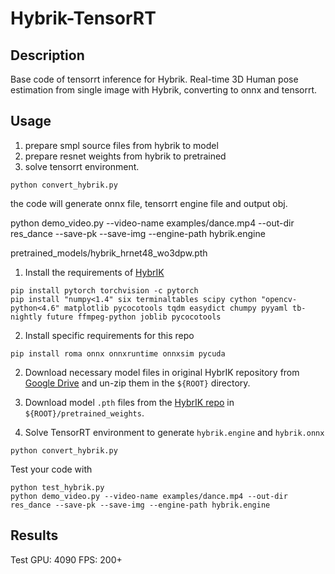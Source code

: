 # Hybrik-TensorRT
## Description
Base code of tensorrt inference for Hybrik. Real-time 3D Human pose estimation from single image with Hybrik, converting to onnx and tensorrt.

## Usage
1. prepare smpl source files from hybrik to model
2. prepare resnet weights from hybrik to pretrained
3. solve tensorrt environment.
```[python]
python convert_hybrik.py
```
the code will generate onnx file, tensorrt engine file and output obj.

python demo_video.py --video-name examples/dance.mp4 --out-dir res_dance --save-pk --save-img --engine-path hybrik.engine

pretrained_models/hybrik_hrnet48_wo3dpw.pth

1. Install the requirements of [HybrIK](https://github.com/jeffffffli/HybrIK)

```
pip install pytorch torchvision -c pytorch 
pip install "numpy<1.4" six terminaltables scipy cython "opencv-python<4.6" matplotlib pycocotools tqdm easydict chumpy pyyaml tb-nightly future ffmpeg-python joblib pycocotools
```
2. Install specific requirements for this repo
```
pip install roma onnx onnxruntime onnxsim pycuda
```

2. Download necessary model files in original HybrIK repository from [Google Drive](https://drive.google.com/file/d/1un9yAGlGjDooPwlnwFpJrbGHRiLaBNzV/view) and un-zip them in the `${ROOT}` directory.

3. Download model `.pth` files from the [HybrIK repo](https://github.com/jeffffffli/HybrIK) in `${ROOT}/pretrained_weights`.

4. Solve TensorRT environment to generate `hybrik.engine` and `hybrik.onnx`
```[python]
python convert_hybrik.py
```

Test your code with 

```[python]
python test_hybrik.py
python demo_video.py --video-name examples/dance.mp4 --out-dir res_dance --save-pk --save-img --engine-path hybrik.engine
```
## Results
Test GPU: 4090
FPS: 200+

